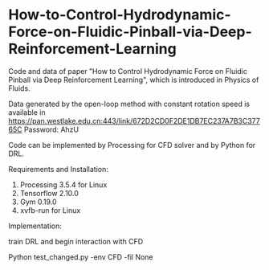 # How-to-Control-Hydrodynamic-Force-on-Fluidic-Pinball-via-Deep-Reinforcement-Learning

Code and data of paper "How to Control Hydrodynamic Force on Fluidic Pinball via Deep Reinforcement Learning", which is introduced in Physics of Fluids.

Data generated by the open-loop method with constant rotation speed is available in https://pan.westlake.edu.cn:443/link/672D2CD0F2DE1DB7EC237A7B3C37765C
Password: AhzU

Code can be implemented by Processing for CFD solver and by Python for DRL.

Requirements and Installation:
1. Processing 3.5.4 for Linux
2. Tensorflow 2.10.0
3. Gym 0.19.0
4. xvfb-run for Linux

Implementation:

train DRL and begin interaction with CFD 

Python test_changed.py -env CFD -fil None
